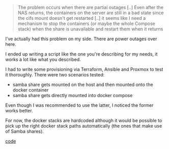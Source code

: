 > The problem occurs when there are partial outages [..]  Even after the NAS returns, the containers
> on the server are still in a bad state since the cifs mount doesn't get restarted [..]
> it seems like I need a mechanism to stop the containers (or maybe the
whole Compose stack) when the share is unavailable and restart them when
it returns

I've actually had this problem on my side. There are power outages over here.

I ended up writing a script like the one you're describing for my needs, it works a lot like what you described.

I had to write some provisioning via Terraform, Ansible and Proxmox to
test it thoroughly. There were two scenarios tested:

- samba share gets mounted on the host and then mounted onto the docker container
- samba share gets directly mounted into docker compose

Even though I was recommended to use the latter, I noticed the former works better.

For now, the docker stacks are hardcoded although it would be possible
to pick up the right docker stack paths automatically (the ones that make use of Samba shares).

[code](https://github.com/wsdookadr/so/tree/master/su-1867361)
